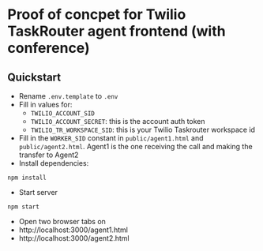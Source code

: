 # Proof of concpet for Twilio TaskRouter agent frontend (with conference)

## Quickstart

* Rename `.env.template` to `.env`
* Fill in values for:
  * `TWILIO_ACCOUNT_SID`
  * `TWILIO_ACCOUNT_SECRET`: this is the account auth token
  * `TWILIO_TR_WORKSPACE_SID`: this is your Twilio Taskrouter workspace id
* Fill in the `WORKER_SID` constant in `public/agent1.html` and `public/agent2.html`. Agent1 is the one receiving the call and making the transfer to Agent2
* Install dependencies:
```
npm install
```
* Start server
```
npm start
```
* Open two browser tabs on
 * http://localhost:3000/agent1.html
 * http://localhost:3000/agent2.html
